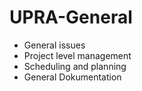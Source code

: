 # UPRA-General
* General issues
* Project level management
* Scheduling and planning
* General Dokumentation
